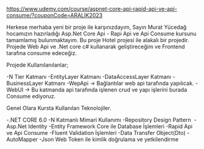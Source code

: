 https://www.udemy.com/course/aspnet-core-api-rapid-api-ve-api-consume/?couponCode=ARALIK2023

Herkese merhaba yeni bir proje ile karşınızdayım, Sayın Murat Yücedağ hocamızın hazırladığı Asp.Net Core Api - Rapi Api ve Api Consume kursunu tamamlamış bulunmaktayım. Bu proje Hotel projesi ile alakalı bir projedir. Projede Web Api ve .Net core c# kullanarak 
geliştireceğim ve Frontend tarafına consume edeceğiz.

Projede Kullanılanılanlar;

-N Tier Katmanı 
-EntityLayer Katmanı
-DataAccessLayer Katmanı
-BusinessLayer Katmanı 
-WepApi -> Bağlantılar web api tarafında yapılıcak.
-WebUI -> Bu katmanda api tarafında işlenen crud ve yapı işlerini burada Consume ediyoruz.

Genel Olara Kursta Kullanılan Teknolojiler. 

-.NET CORE 6.0
-N Katmanlı Mimari Kullanımı
-Repository Design Pattern 
-Asp.Net Identity
-Entity Framework Core ile Database İşlemleri
-Rapid Api ve Api Consume
-Fluent Validation İşlemleri
-Data Transfer Object(Dto)
-AutoMapper
-Json Web Token ile kimlik doğrulama ve yetkilendirme
